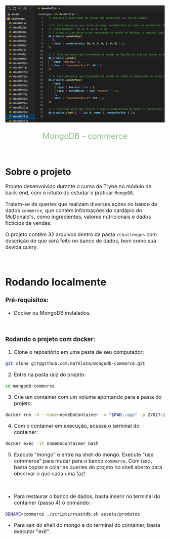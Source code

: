 <!-- PROJECT LOGO -->
<br />
<p align="center">
    <img src="mongopic.png" alt="Logo" width="700" height="370">
  
  <p align="center" style="color:#8FBC8B; font-size:25px">
    MongoDB - commerce 
    <br />
  </p>
</p>
<br>

<!-- Sobre o projeto -->
# Sobre o projeto
<div style="font-size:16px">

Projeto desenvolvido durante o curso da Trybe no módulo de back-end, com o intuito de estudar e praticar `MongoDB`.
<br>

Tratam-se de queries que realizam diversas ações no banco de dados `commerce`, que contém informações do cardápio do McDonald's, como ingredientes, valores nutricionais e dados fictícios de vendas.
<br>

O projeto contém 32 arquivos dentro da pasta `/challenges` com descrição do que será feito no banco de dados, bem como sua devida query.

<br>

# Rodando localmente

### Pré-requisitos:

* Docker ou MongoDB instalados.

<br>

### Rodando o projeto com docker:
1. Clone o repositório em uma pasta de seu computador:
```sh
git clone git@github.com:mathlaza/mongodb-commerce.git
```
2. Entre na pasta raiz do projeto:
```sh
cd mongodb-commerce
```
3. Crie um container com um volume apontando para a pasta do projeto:
```sh
docker run -d --name=nomeDoContainer -v "$PWD:/app" -p 27017:27017 mongo:5.0
```
4. Com o container em execução, acesse o terminal do container:
```sh
docker exec -it nomeDoContainer bash
```
5. Execute "mongo" e entre na shell do mongo. Execute "use commerce" para mudar para o banco `commerce`. Com isso, basta copiar e colar as queries do projeto no shell aberto para observar o que cada uma faz!
<br>

* Para restaurar o banco de dados, basta inserir no terminal do container (passo 4) o comando: 
```sh
DBNAME=commerce ./scripts/resetdb.sh assets/produtos
```
* Para sair do shell do mongo e do terminal do container, basta executar "exit".